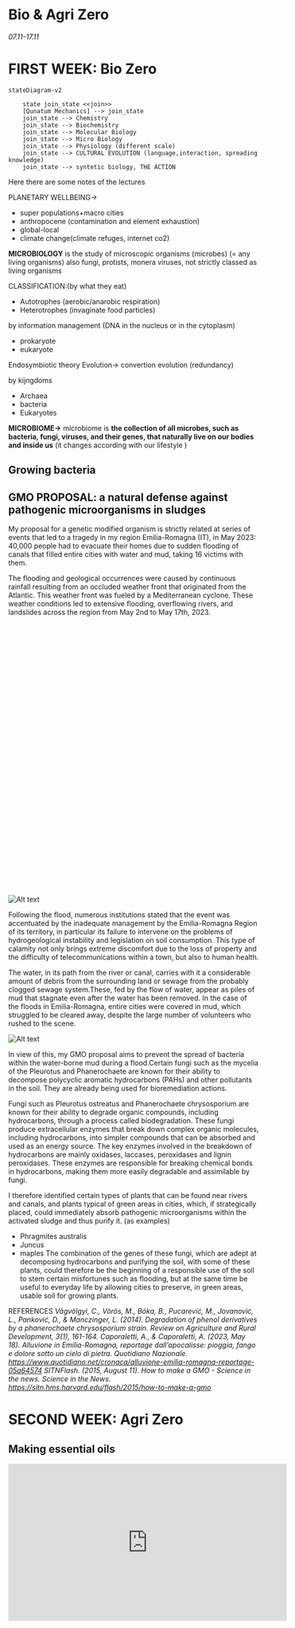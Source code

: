 # Bio & Agri Zero

*07.11-17.11*

# FIRST WEEK: Bio Zero

``` mermaid
stateDiagram-v2

    state join_state <<join>>
    [Qunatum Mechanics] --> join_state
    join_state --> Chemistry
    join_state --> Biochemistry
    join_state --> Molecular Biology
    join_state --> Micro Biology
    join_state --> Physiology (different scale)
    join_state --> CULTURAL EVOLUTION (language,interaction, spreading knowledge)
    join_state --> syntetic biology, THE ACTION
```
Here there are some notes of the lectures
 
PLANETARY WELLBEING→ 
- super populations+macro cities
- anthropocene (contamination and element exhaustion)
- global-local 
- climate change(climate refuges, internet co2)


**MICROBIOLOGY**
is the study of microscopic organisms (microbes) (= any living organisms) also fungi, protists, monera
viruses, not strictly classed as living organisms 

CLASSIFICATION:(by what they eat)
- Autotrophes (aerobic/anarobic respiration)
- Heterotrophes (invaginate food particles)

by information management (DNA in the nucleus or in the cytoplasm)
- prokaryote
- eukaryote

Endosymbiotic theory
Evolution→  convertion evolution (redundancy)

by kijngdoms
- Archaea
- bacteria
- Eukaryotes

**MICROBIOME→** microbiome is **the collection of all microbes, such as bacteria, fungi, viruses, and their genes, that naturally live on our bodies and inside us** (it changes according with our lifestyle )


## Growing bacteria 


## GMO PROPOSAL: a natural defense against pathogenic microorganisms in sludges

My proposal for a genetic modified organism is strictly related at series of events that led to a tragedy in my region Emilia-Romagna (IT), in May 2023: 40,000 people had to evacuate their homes due to sudden flooding of canals that filled entire cities with water and mud, taking 16 victims with them.

The flooding and geological occurrences were caused by continuous rainfall resulting from an occluded weather front that originated from the Atlantic. This weather front was fueled by a Mediterranean cyclone. These weather conditions led to extensive flooding, overflowing rivers, and landslides across the region from May 2nd to May 17th, 2023.

<div class="image-container">
  <img src="alluvione_emilia_romagna_33_fg.png" alt="Immagine 1" id="first-image" class="hover-image" />
  <img src="alluvione_emilia_romagna_33_fg.jpg" alt="Immagine 2" id="second-image" class="hover-image" />
</div>

<style>
  .image-container {
    position: relative;
    width: 750px; /* Imposta la larghezza desiderata */
    height: 531px; /* Imposta l'altezza desiderata */
  }

  .hover-image {
    position: absolute;
    top: 0;
    left: 0;
    opacity: 0;
    transition: opacity 0.3s ease-in-out;
  }

  .image-container:hover #second-image {
    opacity: 1;
  }
</style>

<script>
  const imageContainer = document.querySelector('.image-container');

  // Cambia immagine al passaggio del cursore
  imageContainer.addEventListener('mouseover', function() {
    document.getElementById('first-image').style.opacity = '0';
    document.getElementById('second-image').style.opacity = '1';
  });

  // Riporta l'immagine originale quando il cursore non è più sopra l'area dell'immagine
  imageContainer.addEventListener('mouseout', function() {
    document.getElementById('first-image').style.opacity = '1';
    document.getElementById('second-image').style.opacity = '0';
  });
</script>


![Alt text](../images/alluvione_emilia_romagna_33_fg.png)

Following the flood, numerous institutions stated that the event was accentuated by the inadequate management by the Emilia-Romagna Region of its territory, in particular its failure to intervene on the problems of hydrogeological instability and legislation on soil consumption.
This type of calamity not only brings extreme discomfort due to the loss of property and the difficulty of telecommunications within a town, but also to human health.

The water, in its path from the river or canal, carries with it a considerable amount of debris from the surrounding land or sewage from the probably clogged sewage system.These, fed by the flow of water, appear as piles of mud that stagnate even after the water has been removed. In the case of the floods in Emilia-Romagna, entire cities were covered in mud, which struggled to be cleared away, despite the large number of volunteers who rushed to the scene.

![Alt text](../images/maggio2023_castel-maggiore-localita-castello.png)


In view of this, my GMO proposal aims to prevent the spread of bacteria within the water-borne mud during a flood.Certain fungi such as the mycelia of the Pleurotus and Phanerochaete are known for their ability to decompose polycyclic aromatic hydrocarbons (PAHs) and other pollutants in the soil. They are already being used for bioremediation actions.

Fungi such as Pleurotus ostreatus and Phanerochaete chrysosporium are known for their ability to degrade organic compounds, including hydrocarbons, through a process called biodegradation. These fungi produce extracellular enzymes that break down complex organic molecules, including hydrocarbons, into simpler compounds that can be absorbed and used as an energy source.
The key enzymes involved in the breakdown of hydrocarbons are mainly oxidases, laccases, peroxidases and lignin peroxidases. These enzymes are responsible for breaking chemical bonds in hydrocarbons, making them more easily degradable and assimilable by fungi.

I therefore identified certain types of plants that can be found near rivers and canals, and plants typical of green areas in cities, which, if strategically placed, could immediately absorb pathogenic microorganisms within the activated sludge and thus purify it. (as examples)
- Phragmites australis
- Juncus
- maples
The combination of the genes of these fungi, which are adept at decomposing hydrocarbons and purifying the soil, with some of these plants, could therefore be the beginning of a responsible use of the soil to stem certain misfortunes such as flooding, but at the same time be useful to everyday life by allowing cities to preserve, in green areas, usable soil for growing plants.




REFERENCES
*Vágvölgyi, C., Vörös, M., Bóka, B., Pucarević, M., Jovanović, L., Panković, D., & Manczinger, L. (2014). Degradation of phenol derivatives by a phanerochaete chrysosporium strain. Review on Agriculture and Rural Development, 3(1), 161-164.*
*Caporaletti, A., & Caporaletti, A. (2023, May 18). Alluvione in Emilia-Romagna, reportage dall’apocalisse: pioggia, fango e dolore sotto un cielo di pietra. Quotidiano Nazionale. https://www.quotidiano.net/cronaca/alluvione-emilia-romagna-reportage-05a64574*
*SITNFlash. (2015, August 11). How to make a GMO - Science in the news. Science in the News. https://sitn.hms.harvard.edu/flash/2015/how-to-make-a-gmo*



# SECOND WEEK: Agri Zero

## Making essential oils

<iframe width="560" height="315" src="https://www.youtube.com/embed/1yX_C6PKxl8?si=UAU-9f7q19j3_z2l" title="YouTube video player" frameborder="0" allow="accelerometer; autoplay; clipboard-write; encrypted-media; gyroscope; picture-in-picture; web-share" allowfullscreen></iframe>
